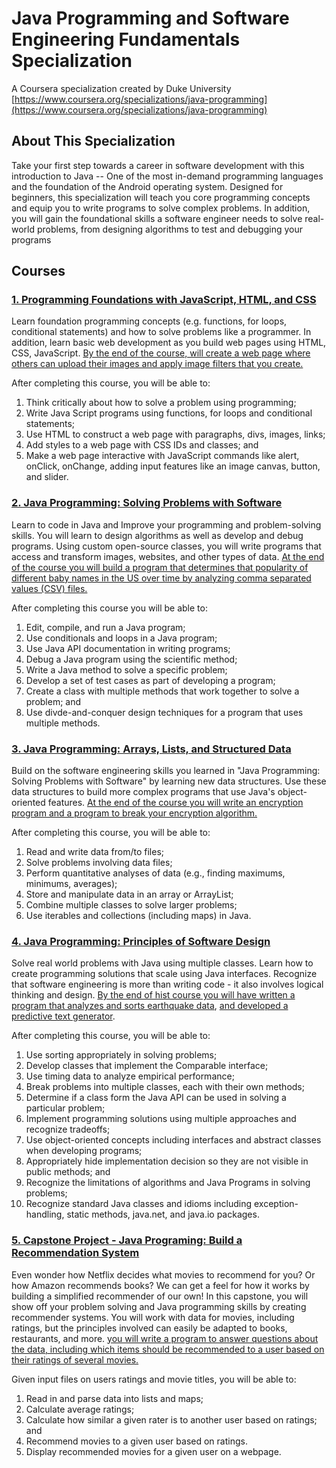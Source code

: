 # Java Programming and Software Engineering Fundamentals Specialization

A Coursera specialization created by Duke University
[https://www.coursera.org/specializations/java-programming](https://www.coursera.org/specializations/java-programming)

## About This Specialization

Take your first step towards a career in software development with this introduction to Java -- One of the most in-demand programming languages and the foundation of the Android operating system. Designed for beginners, this specialization will teach you core programming concepts and equip you to write programs to solve complex problems. In addition, you will gain the foundational skills a software engineer needs to solve real-world problems, from designing algorithms to test and debugging your programs

## Courses

### [1. Programming Foundations with JavaScript, HTML, and CSS](https://github.com/LegendaryKim/Coursera_Java_Programming_and_Software_Engineering_Fundamentals_Specialization/tree/master/1_Programming_Foundations_with_JavaScript_HTML_and_CSS)
Learn foundation programming concepts (e.g. functions, for loops, conditional statements) and how to solve problems like a programmer. In addition, learn basic web development as you build web pages using HTML, CSS, JavaScript. [By the end of the course, will create a web page where others can upload their images and apply image filters that you create.](https://github.com/LegendaryKim/Coursera_Java_Programming_and_Software_Engineering_Fundamentals_Specialization/tree/master/1_Programming_Foundations_with_JavaScript_HTML_and_CSS/Week4_MiniProject%20Image%20Filters%20on%20the%20Web/miniproject1_filter-5-4-2019)

After completing this course, you will be able to:
1. Think critically about how to solve a problem using programming;
2. Write Java Script programs using functions, for loops and conditional statements;
3. Use HTML to construct a web page with paragraphs, divs, images, links;
4. Add styles to a web page with CSS IDs and classes; and
5. Make a web page interactive with JavaScript commands like alert, onClick, onChange, adding input features like an image canvas, button, and slider.


### [2. Java Programming: Solving Problems with Software](https://github.com/LegendaryKim/Coursera_Java_Programming_and_Software_Engineering_Fundamentals_Specialization/tree/master/2_Java%20Programming%20Solving%20Problems%20with%20Software)
Learn to code in Java and Improve your programming and problem-solving skills. You will learn to design algorithms as well as develop and debug programs. Using custom open-source classes, you will write programs that access and transform images, websites, and other types of data. [At the end of the course you will build a program that determines that popularity of different baby names in the US over time by analyzing comma separated values (CSV) files.](https://github.com/LegendaryKim/Coursera_Java_Programming_and_Software_Engineering_Fundamentals_Specialization/tree/master/2_Java%20Programming%20Solving%20Problems%20with%20Software/Week4_MiniProject%20Baby%20Names/MiniProject) 

After completing this course you will be able to:
1. Edit, compile, and run a Java program;
2. Use conditionals and loops in a Java program;
3. Use Java API documentation in writing programs;
4. Debug a Java program using the scientific method;
5. Write a Java method to solve a specific problem;
6. Develop a set of test cases as part of developing a program;
7. Create a class with multiple methods that work together to solve a problem; and
8. Use divde-and-conquer design techniques for a program that uses multiple methods.

### [3. Java Programming: Arrays, Lists, and Structured Data](https://github.com/LegendaryKim/Coursera_Java_Programming_and_Software_Engineering_Fundamentals_Specialization/tree/master/3_Java%20Programming%20Arrays%20Lists%20and%20Structured%20Data)
Build on the software engineering skills you learned in "Java Programming: Solving Problems with Software" by learning new data structures. Use these data structures to build more complex programs that use Java's object-oriented features. [At the end of the course you will write an encryption program and a program to break your encryption algorithm.](https://github.com/LegendaryKim/Coursera_Java_Programming_and_Software_Engineering_Fundamentals_Specialization/tree/master/3_Java%20Programming%20Arrays%20Lists%20and%20Structured%20Data/Week4_Miniproject%20Vigenere%20Cipher/VigenereProgram)

After completing this course, you will be able to:
1. Read and write data from/to files;
2. Solve problems involving data files;
3. Perform quantitative analyses of data (e.g., finding maximums, minimums, averages);
4. Store and manipulate data in an array or ArrayList;
5. Combine multiple classes to solve larger problems;
6. Use iterables and collections (including maps) in Java.

### [4. Java Programming: Principles of Software Design](https://github.com/LegendaryKim/Coursera_Java_Programming_and_Software_Engineering_Fundamentals_Specialization/tree/master/4_Java%20Programming%20Principles%20of%20Software%20Design)
Solve real world problems with Java using multiple classes. Learn how to create programming solutions that scale using Java interfaces. Recognize that software engineering is more than writing code - it also involves logical thinking and design. [By the end of hist course you will have written a program that analyzes and sorts earthquake data](https://github.com/LegendaryKim/Coursera_Java_Programming_and_Software_Engineering_Fundamentals_Specialization/tree/master/4_Java%20Programming%20Principles%20of%20Software%20Design/Week2_Earthquakes%20Sorting%20Algorithms/EfficientSortStarterProgram), [and developed a predictive text generator](https://github.com/LegendaryKim/Coursera_Java_Programming_and_Software_Engineering_Fundamentals_Specialization/tree/master/4_Java%20Programming%20Principles%20of%20Software%20Design/Week3_N_Grams%20Predictive%20Text/WordNGramStarterProgram).

After completing this course, you will be able to:
1. Use sorting appropriately in solving problems;
2. Develop classes that implement the Comparable interface;
3. Use timing data to analyze empirical performance;
4. Break problems into multiple classes, each with their own methods;
5. Determine if a class form the Java API can be used in solving a particular problem;
6. Implement programming solutions using multiple approaches and recognize tradeoffs;
7. Use object-oriented concepts including interfaces and abstract classes when developing programs;
8. Appropriately hide implementation decision so they are not visible in public methods; and
9. Recognize the limitations of algorithms and Java Programs in solving problems;
10. Recognize standard Java classes and idioms including exception-handling, static methods, java.net, and java.io packages.


### [5. Capstone Project - Java Programing: Build a Recommendation System](https://github.com/LegendaryKim/Coursera_Java_Programming_and_Software_Engineering_Fundamentals_Specialization/tree/master/5_Java%20Programming%20Build%20a%20Recommendation%20System)
Even wonder how Netflix decides what movies to recommend for you? Or how Amazon recommends books? We can get a feel for how it works by building a simplified recommender of our own! In this capstone, you will show off your problem solving and Java programming skills by creating recommender systems. You will work with data for movies, including ratings, but the principles involved can easily be adapted to books, restaurants, and more. [you will write a program to answer questions about the data, including which items should be recommended to a user based on their ratings of several movies.](https://github.com/LegendaryKim/Coursera_Java_Programming_and_Software_Engineering_Fundamentals_Specialization/tree/master/5_Java%20Programming%20Build%20a%20Recommendation%20System/Week4_Weighted%20Averages/StepOneStarterProgram)

Given input files on users ratings and movie titles, you will be able to:
1. Read in and parse data into lists and maps;
2. Calculate average ratings;
3. Calculate how similar a given rater is to another user based on ratings; and
4. Recommend movies to a given user based on ratings.
5. Display recommended movies for a given user on a webpage.







